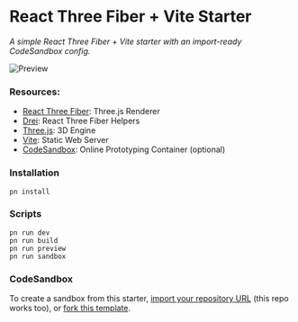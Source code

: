 # React Three Fiber + Vite Starter

_A simple React Three Fiber + Vite starter with an import-ready CodeSandbox config._

![Preview](/public/preview.gif)

### Resources:

- [React Three Fiber](https://docs.pmnd.rs/react-three-fiber/): Three.js Renderer
- [Drei](https://github.com/pmndrs/drei): React Three Fiber Helpers
- [Three.js](https://threejs.org/docs/index.html#manual/en/introduction/Creating-a-scene): 3D Engine
- [Vite](https://vitejs.dev/guide/): Static Web Server
- [CodeSandbox](https://codesandbox.io/docs/configuration): Online Prototyping Container (optional)

### Installation

```
pn install
```

### Scripts

```
pn run dev
pn run build
pn run preview
pn run sandbox
```
### CodeSandbox
To create a sandbox from this starter, [import your repository URL](https://codesandbox.io/dashboard/repositories) (this repo works too), or [fork this template](https://codesandbox.io/s/react-three-fiber-vite-starter-r1tgld).
